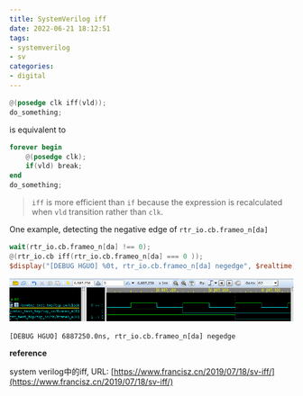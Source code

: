```yaml
---
title: SystemVerilog iff
date: 2022-06-21 18:12:51
tags:
- systemverilog
- sv
categories:
- digital
---
```


```verilog
@(posedge clk iff(vld));
do_something;
```

is equivalent to

```verilog
forever begin
	@(posedge clk);
    if(vld) break;
end
do_something;
```

> `iff` is more efficient than `if` because the expression is recalculated when `vld` transition rather than `clk`.



One example, detecting the negative edge of `rtr_io.cb.frameo_n[da]`

```verilog
wait(rtr_io.cb.frameo_n[da] !== 0);
@(rtr_io.cb iff(rtr_io.cb.frameo_n[da] === 0 )); 
$display("[DEBUG HGUO] %0t, rtr_io.cb.frameo_n[da] negedge", $realtime);
```

![image-20220621182019927](sv-iff/image-20220621182019927.png)

```[DEBUG HGUO] 6887250.0ns, rtr_io.cb.frameo_n[da] negedge```



**reference**

system verilog中的iff, URL: [https://www.francisz.cn/2019/07/18/sv-iff/](https://www.francisz.cn/2019/07/18/sv-iff/)
